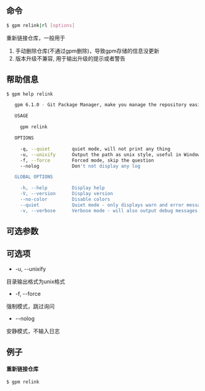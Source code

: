 ## 命令

```bash
$ gpm relink|rl [options]
```

重新链接仓库，一般用于

1. 手动删除仓库(不通过gpm删除)，导致gpm存储的信息没更新
2. 版本升级不兼容, 用于输出升级的提示或者警告

## 帮助信息

```bash
$ gpm help relink

   gpm 6.1.0 - Git Package Manager, make you manage the repository easier

   USAGE

     gpm relink

   OPTIONS

     -q, --quiet        quiet mode, will not print any thing                           optional
     -u, --unixify      Output the path as unix style, useful in Windows Git bash      optional
     -f, --force        Forced mode, skip the question                                 optional
     --nolog            Don't not display any log                                      optional

   GLOBAL OPTIONS

     -h, --help         Display help
     -V, --version      Display version
     --no-color         Disable colors
     --quiet            Quiet mode - only displays warn and error messages
     -v, --verbose      Verbose mode - will also output debug messages
```

## 可选参数

## 可选项

- -u, --unixify

目录输出格式为unix格式

- -f, --force

强制模式，跳过询问

- --nolog

安静模式，不输入日志

## 例子

#### 重新链接仓库

```bash
$ gpm relink
```